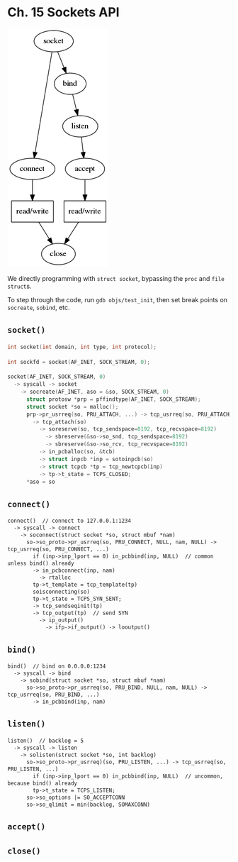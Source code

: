 # Ch. 15 Sockets API

![sockets](sockets.png)


We directly programming with `struct socket`, bypassing the `proc` and `file` `struct`s.

To step through the code, run `gdb objs/test_init`, then set break points on `socreate`, `sobind`, etc.

## `socket()`

```c
int socket(int domain, int type, int protocol);

int sockfd = socket(AF_INET, SOCK_STREAM, 0);

socket(AF_INET, SOCK_STREAM, 0)
  -> syscall -> socket
    -> socreate(AF_INET, aso = &so, SOCK_STREAM, 0)
      struct protosw *prp = pffindtype(AF_INET, SOCK_STREAM);
      struct socket *so = malloc();
      prp->pr_usrreq(so, PRU_ATTACH, ...) -> tcp_usrreq(so, PRU_ATTACH, ...)
        -> tcp_attach(so)
          -> soreserve(so, tcp_sendspace=8192, tcp_recvspace=8192)
            -> sbreserve(&so->so_snd, tcp_sendspace=8192)
            -> sbreserve(&so->so_rcv, tcp_recvspace=8192)
          -> in_pcballoc(so, &tcb)
          -> struct inpcb *inp = sotoinpcb(so)
          -> struct tcpcb *tp = tcp_newtcpcb(inp)
          -> tp->t_state = TCPS_CLOSED;
      *aso = so
```

## `connect()`
```
connect()  // connect to 127.0.0.1:1234
  -> syscall -> connect
    -> soconnect(struct socket *so, struct mbuf *nam)
      so->so_proto->pr_usrreq(so, PRU_CONNECT, NULL, nam, NULL) -> tcp_usrreq(so, PRU_CONNECT, ...)
        if (inp->inp_lport == 0) in_pcbbind(inp, NULL)  // common unless bind() already
        -> in_pcbconnect(inp, nam)
          -> rtalloc
        tp->t_template = tcp_template(tp)
        soisconnecting(so)
        tp->t_state = TCPS_SYN_SENT;
        -> tcp_sendseqinit(tp)
        -> tcp_output(tp)  // send SYN
          -> ip_output()
            -> ifp->if_output() -> looutput()
```

## `bind()`

```
bind()  // bind on 0.0.0.0:1234
  -> syscall -> bind
    -> sobind(struct socket *so, struct mbuf *nam)
      so->so_proto->pr_usrreq(so, PRU_BIND, NULL, nam, NULL) -> tcp_usrreq(so, PRU_BIND, ...)
        -> in_pcbbind(inp, nam)
```

## `listen()`

```
listen()  // backlog = 5
  -> syscall -> listen
    -> solisten(struct socket *so, int backlog)
      so->so_proto->pr_usrreq)(so, PRU_LISTEN, ...) -> tcp_usrreq(so, PRU_LISTEN, ...)
        if (inp->inp_lport == 0) in_pcbbind(inp, NULL)  // uncommon, because bind() already
        tp->t_state = TCPS_LISTEN;
      so->so_options |= SO_ACCEPTCONN
      so->so_qlimit = min(backlog, SOMAXCONN)
```

## `accept()`

## `close()`
